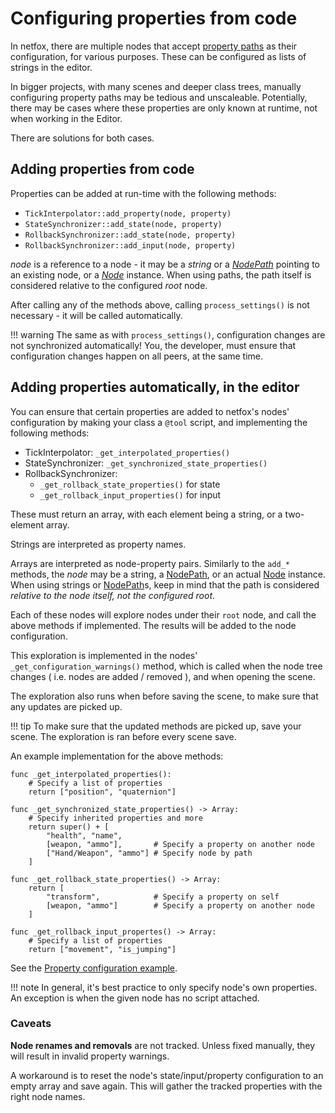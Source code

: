 # Configuring properties from code

In netfox, there are multiple nodes that accept [property paths] as their
configuration, for various purposes. These can be configured as lists of
strings in the editor.

In bigger projects, with many scenes and deeper class trees, manually
configuring property paths may be tedious and unscaleable. Potentially, there
may be cases where these properties are only known at runtime, not when working
in the Editor.

There are solutions for both cases.

## Adding properties from code

Properties can be added at run-time with the following methods:

* `TickInterpolator::add_property(node, property)`
* `StateSynchronizer::add_state(node, property)`
* `RollbackSynchronizer::add_state(node, property)`
* `RollbackSynchronizer::add_input(node, property)`

*node* is a reference to a node - it may be a *string* or a *[NodePath]*
pointing to an existing node, or a *[Node]* instance. When using paths, the
path itself is considered relative to the configured *root* node.

After calling any of the methods above, calling `process_settings()` is not
necessary - it will be called automatically.

!!! warning
    The same as with `process_settings()`, configuration changes are not
    synchronized automatically! You, the developer, must ensure that
    configuration changes happen on all peers, at the same time.

## Adding properties automatically, in the editor

You can ensure that certain properties are added to netfox's nodes'
configuration by making your class a `@tool` script, and implementing the
following methods:

* TickInterpolator: `_get_interpolated_properties()`
* StateSynchronizer: `_get_synchronized_state_properties()`
* RollbackSynchronizer:
  * `_get_rollback_state_properties()` for state
  * `_get_rollback_input_properties()` for input

These must return an array, with each element being a string, or a two-element
array.

Strings are interpreted as property names.

Arrays are interpreted as node-property pairs. Similarly to the `add_*`
methods, the *node* may be a string, a [NodePath], or an actual [Node]
instance. When using strings or [NodePath]s, keep in mind that the path is
considered *relative to the node itself, not the configured root*.

Each of these nodes will explore nodes under their `root` node, and call the
above methods if implemented. The results will be added to the node
configuration.

This exploration is implemented in the nodes' `_get_configuration_warnings()`
method, which is called when the node tree changes ( i.e. nodes are added /
removed ), and when opening the scene.

The exploration also runs when before saving the scene, to make sure that any
updates are picked up.

!!! tip
    To make sure that the updated methods are picked up, save your scene. The
    exploration is ran before every scene save.

An example implementation for the above methods:

```gdscript
func _get_interpolated_properties():
	# Specify a list of properties
	return ["position", "quaternion"]

func _get_synchronized_state_properties() -> Array:
	# Specify inherited properties and more
	return super() + [
		"health", "name",
		[weapon, "ammo"],		# Specify a property on another node
		["Hand/Weapon", "ammo"]	# Specify node by path
	]

func _get_rollback_state_properties() -> Array:
	return [
		"transform",			# Specify a property on self
		[weapon, "ammo"]		# Specify a property on another node
	]

func _get_rollback_input_propertes() -> Array:
	# Specify a list of properties
	return ["movement", "is_jumping"]
```

See the [Property configuration example].

!!! note
    In general, it's best practice to only specify node's own properties. An
    exception is when the given node has no script attached.

### Caveats

**Node renames and removals** are not tracked. Unless fixed manually, they will
result in invalid property warnings.

A workaround is to reset the node's state/input/property configuration to an
empty array and save again. This will gather the tracked properties with the
right node names.

[property paths]: ../guides/property-paths.md
[NodePath]: https://docs.godotengine.org/en/stable/classes/class_nodepath.html
[Node]: https://docs.godotengine.org/en/stable/classes/class_node.html
[Property configuration example]: https://github.com/foxssake/netfox/tree/main/examples/property-configuration
